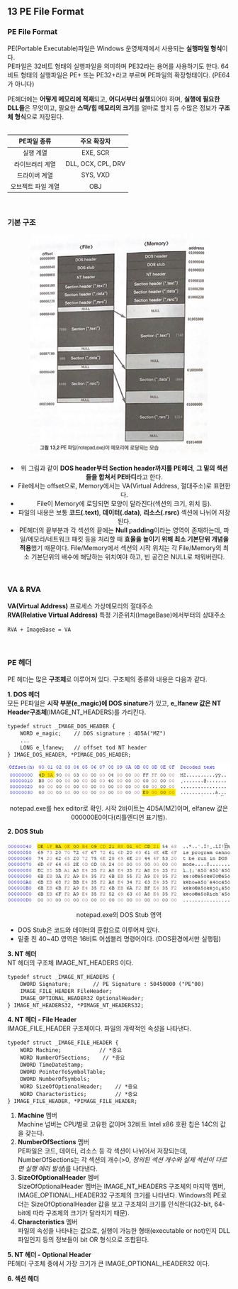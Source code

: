 ## 13 PE File Format

### PE File Format
PE(Portable Executable)파일은 Windows 운영체제에서 사용되는 **실행파일 형식**이다. <br>
PE파일은 32비트 형태의 실행파일을 의미하며 PE32라는 용어를 사용하기도 한다. 64비트 형태의 실행파일은 PE+ 또는 PE32+라고 부르며 PE파일의 확장형태이다. (PE64가 아니다) <br>

PE헤더에는 **어떻게 메모리에 적재**되고, **어디서부터 실행**되어야 하며, **실행에 필요한 DLL들**은 무엇이고, 필요한 **스택/힙 메모리의 크기**를 얼마로 할지 등 수많은 정보가 **구조체 형식**으로 저장된다. <br> <br>



|PE파일 종류|주요 확장자|
|:---:|:---:|
|실행 계열|EXE, SCR|
|라이브러리 계열|DLL, OCX, CPL, DRV|
|드라이버 계열|SYS, VXD|
|오브젝트 파일 계열|OBJ|

<br>


### 기본 구조

<div style="text-align:center">
<img src="../../../img/PE_File.jpg" width=400>

- 위 그림과 같이 **DOS header부터 Section header까지를 PE헤더**, **그 밑의 섹션들을 합쳐서 PE바디**라고 한다.
- File에서는 offset으로, Memory에서는 VA(Virtual Address, 절대주소)로 표현한다.
- File이 Memory에 로딩되면 모양이 달라진다(섹션의 크기, 위치 등).
- 파일의 내용은 보통 **코드(.text)**, **데이터(.data)**, **리소스(.rsrc)** 섹션에 나뉘어 저장된다.
- PE헤더의 끝부분과 각 섹션의 끝에는 **Null padding**이라는 영역이 존재하는데, 파일/메모리/네트워크 패킷 등을 처리할 때 **효율을 높이기 위해 최소 기본단위 개념을 적용**했기 때문이다. File/Memory에서 섹션의 시작 위치는 각 File/Memory의 최소 기본단위의 배수에 해당하는 위치여야 하고, 빈 공간은 NULL로 채워버린다.
</div>

<br>

### VA & RVA

**VA(Virtual Address)** 프로세스 가상메모리의 절대주소 <br>
**RVA(Relative Virtual Address)** 특정 기준위치(ImageBase)에서부터의 상대주소 <br>

`RVA + ImageBase = VA`

<br>

### PE 헤더
PE 헤더는 많은 **구조체**로 이루어져 있다. 구조체의 종류와 내용은 다음과 같다. <br>

**1. DOS 헤더** <br>
모든 PE파일은 **시작 부분(e_magic)에 DOS sinature**가 있고, **e_lfanew 값은 NT Header구조체**(IMAGE_NT_HEADERS)를 가리킨다.

```
typedef struct _IMAGE_DOS_HEADER {
    WORD e_magic;    // DOS signature : 4D5A("MZ")
    ...
    LONG e_lfanew;   // offset tod NT header
} IMAGE_DOS_HEADER, *PIMAGE_DOS_HEADER;
```
<div style="text-align:center">
<img src="../../../img/PE_1.png">

notepad.exe를 hex editor로 확인. 시작 2바이트는 4D5A(MZ)이며, elfanew 값은 000000E0이다(리틀엔디언 표기법). 
</div>

**2. DOS Stub** <br>
<div style="text-align:center">
<img src="../../../img/PE_2.png">

notepad.exe의 DOS Stub 영역
</div>

- DOS Stub은 코드와 데이터의 혼합으로 이루어져 있다. 
- 밑줄 친 40~4D 영역은 16비트 어셈블리 명령어이다. (DOS환경에서만 실행됨)

**3. NT 헤더** <br>
NT 헤더의 구조체 IMAGE_NT_HEADERS 이다.
```
typedef struct _IMAGE_NT_HEADERS {
    DWORD Signature;       // PE Signature : 50450000 ("PE"00)
    IMAGE_FILE_HEADER FileHeader;
    IMAGE_OPTIONAL_HEADER32 OptionalHeader;
} IMAGE_NT_HEADERS32, *PIMAGE_NT_HEADERS32;
```

**4. NT 헤더 - File Header** <br>
IMAGE_FILE_HEADER 구조체이다. 파일의 개략적인 속성을 나타낸다.
```
typedef struct _IMAGE_FILE_HEADER {
    WORD Machine;            // *중요
    WORD NumberOfSections;    // *중요
    DWORD TimeDateStamp;
    DWORD PointerToSymbolTable;
    DWORD NumberOfSymbols;
    WORD SizeOfOptionalHeader;    // *중요
    WORD Characteristics;         // *중요
} IMAGE_FILE_HEADER, *PIMAGE_FILE_HEADER;
```
  1. **Machine** 멤버 <br>
  Machine 넘버는 CPU별로 고유한 값이며 32비트 Intel x86 호환 칩은 14C의 값을 갖는다.
  2. **NumberOfSections** 멤버 <br>
  PE파일은 코드, 데이터, 리소스 등 각 섹션이 나뉘어서 저장되는데, NumberOfSections는 각 섹션의 개수(>0, *정의된 섹션 개수와 실제 섹션이 다르면 실행 에러 발생*)를 나타낸다. 
  3. **SizeOfOptionalHeader** 멤버 <br>
  SizeOfOptionalHeader 멤버는 IMAGE_NT_HEADERS 구조체의 마지막 멤버, IMAGE_OPTIONAL_HEADER32 구조체의 크기를 나타낸다. Windows의 PE로더는 SizeOfOptionalHeader 값을 보고 구조체의 크기를 인식한다(32-bit, 64-bit에 따라 구조체의 크기가 달라지기 때문). 
  4. **Characteristics** 멤버 <br>
  파일의 속성을 나타내는 값으로, 실행이 가능한 형태(executable or not)인지 DLL 파일인지 등의 정보들이 bit OR 형식으로 조합된다. 

**5. NT 헤더 - Optional Header** <br>
PE헤더 구조체 중에서 가장 크기가 큰 IMAGE_OPTIONAL_HEADER32 이다.


**6. 섹션 헤더**
